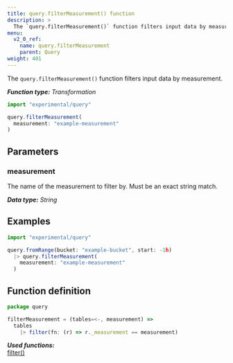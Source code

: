 ```yaml
---
title: query.filterMeasurement() function
description: >
  The `query.filterMeasurement()` function filters input data by measurement.
menu:
  v2_0_ref:
    name: query.filterMeasurement
    parent: Query
weight: 401
---
```


The `query.filterMeasurement()` function filters input data by measurement.

_**Function type:** Transformation_

```js
import "experimental/query"

query.filterMeasurement(
  measurement: "example-measurement"
)
```

## Parameters

### measurement
The name of the measurement to filter by.
Must be an exact string match.

_**Data type:** String_

## Examples

```js
import "experimental/query"

query.fromRange(bucket: "example-bucket", start: -1h)
  |> query.filterMeasurement(
    measurement: "example-measurement"
  )
```

## Function definition
```js
package query

filterMeasurement = (tables=<-, measurement) =>
  tables
    |> filter(fn: (r) => r._measurement == measurement)
```

_**Used functions:**_  
[filter()](/v2.0/reference/flux/stdlib/built-in/transformations/filter/)
